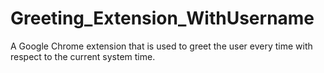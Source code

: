 # Greeting_Extension_WithUsername
A Google Chrome extension that is used to greet the user every time with respect to the current system time.
